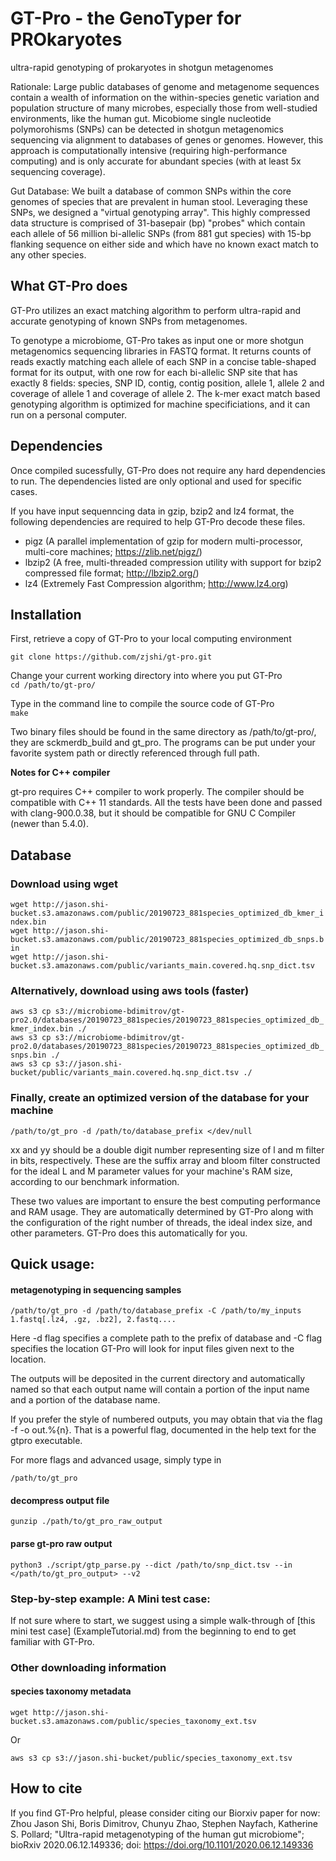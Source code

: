 # GT-Pro - the GenoTyper for PROkaryotes  

ultra-rapid genotyping of prokaryotes in shotgun metagenomes

Rationale:
Large public databases of genome and metagenome sequences contain a wealth of information on the within-species genetic variation and population structure of many microbes, especially those from well-studied environments, like the human gut. Micobiome single nucleotide polymorohisms (SNPs) can be detected in shotgun metagenomics sequencing via alignment to databases of genes or genomes. However, this approach is computationally intensive (requiring high-performance computing) and is only accurate for abundant species (with at least 5x sequencing coverage). 

Gut Database: 
We built a database of common SNPs within the core genomes of species that are prevalent in human stool. Leveraging these SNPs, we designed a "virtual genotyping array". This highly compressed data structure is comprised of 31-basepair (bp) "probes" which contain each allele of 56 million bi-allelic SNPs (from 881 gut species) with 15-bp flanking sequence on either side and which have no known exact match to any other species.   

## What GT-Pro does

GT-Pro utilizes an exact matching algorithm to perform ultra-rapid and accurate genotyping of known SNPs from metagenomes.

To genotype a microbiome, GT-Pro takes as input one or more shotgun metagenomics sequencing libraries in FASTQ format. It returns counts of reads exactly matching each allele of each SNP in a concise table-shaped format for its output, with one row for each bi-allelic SNP site that has exactly 8 fields: species, SNP ID, contig, contig position, allele 1, allele 2 and coverage of allele 1 and coverage of allele 2. The k-mer exact match based genotyping algorithm is optimized for machine specificiations, and it can run on a personal computer.

## Dependencies

Once compiled sucessfully, GT-Pro does not require any hard dependencies to run. The dependencies listed are only optional and used for specific cases.

If you have input sequenncing data in gzip, bzip2 and lz4 format, the following dependencies are required to help GT-Pro decode these files.
* pigz (A parallel implementation of gzip for modern multi-processor, multi-core machines; https://zlib.net/pigz/)
* lbzip2 (A free, multi-threaded compression utility with support for bzip2 compressed file format; http://lbzip2.org/)
* lz4 (Extremely Fast Compression algorithm; http://www.lz4.org)

## Installation

First, retrieve a copy of GT-Pro to your local computing environment  

`git clone https://github.com/zjshi/gt-pro.git`  

Change your current working directory into where you put GT-Pro  
`cd /path/to/gt-pro/`  

Type in the command line to compile the source code of GT-Pro  
`make`  

Two binary files should be found in the same directory as /path/to/gt-pro/, they are sckmerdb_build and gt_pro. The programs can be put under your favorite system path or directly referenced through full path.  

<b>Notes for C++ compiler</b>

gt-pro requires C++ compiler to work properly. The compiler should be compatible with C++ 11 standards. All the tests have been done and passed with clang-900.0.38, but it should be compatible for GNU C Compiler (newer than 5.4.0).

## Database

### Download using wget
`wget http://jason.shi-bucket.s3.amazonaws.com/public/20190723_881species_optimized_db_kmer_index.bin`  
`wget http://jason.shi-bucket.s3.amazonaws.com/public/20190723_881species_optimized_db_snps.bin`  
`wget http://jason.shi-bucket.s3.amazonaws.com/public/variants_main.covered.hq.snp_dict.tsv`  

### Alternatively, download using aws tools (faster)
`aws s3 cp s3://microbiome-bdimitrov/gt-pro2.0/databases/20190723_881species/20190723_881species_optimized_db_kmer_index.bin ./`  
`aws s3 cp s3://microbiome-bdimitrov/gt-pro2.0/databases/20190723_881species/20190723_881species_optimized_db_snps.bin ./`  
`aws s3 cp s3://jason.shi-bucket/public/variants_main.covered.hq.snp_dict.tsv ./` 

### Finally, create an optimized version of the database for your machine  

`/path/to/gt_pro -d /path/to/database_prefix </dev/null`  

xx and yy should be a double digit number representing size of l and m filter in bits, respectively. These are the suffix array and bloom filter constructed for the ideal L and M parameter values for your machine's RAM size, according to our benchmark information.   

These two values are important to ensure the best computing performance and RAM usage. They are automatically determined by GT-Pro along with the configuration of the right number of threads, the ideal index size, and other parameters. GT-Pro does this automatically for you. 


## Quick usage:  

#### metagenotyping in sequencing samples  

`/path/to/gt_pro -d /path/to/database_prefix -C /path/to/my_inputs 1.fastq[.lz4, .gz, .bz2], 2.fastq....`  

Here -d flag specifies a complete path to the prefix of database and -C flag specifies the location GT-Pro will look for input files given next to the location.  

The outputs will be deposited in the current directory and automatically named so that each output name will contain a portion of the input name and a portion of the database name.  

If you prefer the style of numbered outputs, you may obtain that via the flag -f -o out.%{n}. That is a powerful flag, documented in the help text for the gtpro executable.  

For more flags and advanced usage, simply type in  

`/path/to/gt_pro`

#### decompress output file

`gunzip ./path/to/gt_pro_raw_output` 

#### parse gt-pro raw output  

`python3 ./script/gtp_parse.py --dict /path/to/snp_dict.tsv --in </path/to/gt_pro_output> --v2`  

 
### Step-by-step example: A Mini test case:

If not sure where to start, we suggest using a simple walk-through of [this mini test case] (ExampleTutorial.md) from the beginning to end to get familiar with GT-Pro.  

### Other downloading information

#### species taxonomy metadata

`wget http://jason.shi-bucket.s3.amazonaws.com/public/species_taxonomy_ext.tsv`  

Or  

`aws s3 cp s3://jason.shi-bucket/public/species_taxonomy_ext.tsv`  

## How to cite

If you find GT-Pro helpful, please consider citing our Biorxiv paper for now: Zhou Jason Shi, Boris Dimitrov, Chunyu Zhao, Stephen Nayfach, Katherine S. Pollard; "Ultra-rapid metagenotyping of the human gut microbiome"; bioRxiv 2020.06.12.149336; doi: https://doi.org/10.1101/2020.06.12.149336
